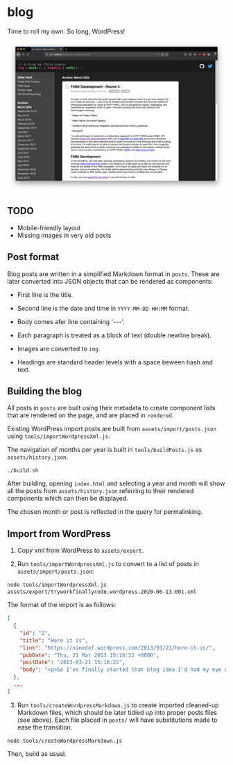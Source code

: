 # blog

Time to roll my own. So long, WordPress!

![](assets/screenshot.png)

## TODO

* Mobile-friendly layout
* Missing images in very old posts

## Post format

Blog posts are written in a simplified Markdown format in `posts`. These are
later converted into JSON objects that can be rendered as components:

* First line is the title.

* Second line is the date and time in `YYYY-MM-DD HH:MM` format.

* Body comes afer line containing '---'.

* Each paragraph is treated as a block of text (double newline break).

* Images are converted to `img`.

* Headings are standard header levels with a space beween hash and text.


## Building the blog

All posts in `posts` are built using their metadata to create component lists
that are rendered on the page, and are placed in `rendered`.

Existing WordPress import posts are built from `assets/import/posts.json` using
`tools/importWordpressXml.js`.

The navigation of months per year is built in `tools/buildPosts.js` as
`assets/history.json`.

```
./build.sh
```

After building, opening `index.html` and selecting a year and month will show
all the posts from `assets/history.json` referring to their rendered components
which can then be displayed.

The chosen month or post is reflected in the query for permalinking.


## Import from WordPress

1. Copy xml from WordPress to `assets/export`.

2. Run `tools/importWordpressXml.js` to convert to a list of posts in
   `assets/import/posts.json`:

```
node tools/importWordpressXml.js assets/export/tryworkfinallycode.wordpress.2020-06-13.001.xml
```

The format of the import is as follows:

```json
[
  {
    "id": "2",
    "title": "Here it is",
    "link": "https://ninedof.wordpress.com/2013/03/21/here-it-is/",
    "pubDate": "Thu, 21 Mar 2013 15:16:22 +0000",
    "postDate": "2013-03-21 15:16:22",
    "body": "<p>So I've finally started that blog idea I'd had my eye on for a while ..."
  },
  ...
]
```

3. Run `tools/createWordpressMarkdown.js` to create imported cleaned-up Markdown
   files, which should be later tidied up into proper posts files (see above).
   Each file placed in `posts/` will have substitutions made to ease the
   transition.

```
node tools/createWordpressMarkdown.js
```

Then, build as usual.
